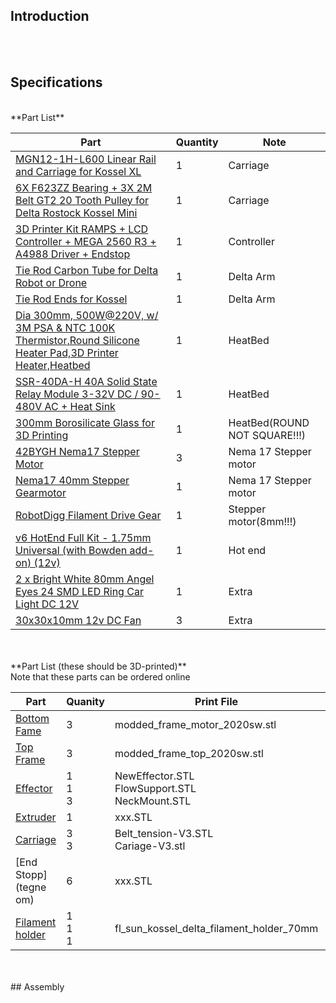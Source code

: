 ## Introduction

<br>
<br>

## Specifications
<br>
**Part List**

Part | Quantity | Note
------------ | ------------- | -------------
[MGN12-1H-L600 Linear Rail and Carriage for Kossel XL](http://www.robotdigg.com/product/493) | 1 | Carriage
[6X F623ZZ Bearing + 3X 2M Belt GT2 20 Tooth Pulley for Delta Rostock Kossel Mini](http://www.ebay.com/itm/6X-F623ZZ-Bearing-3X-2M-Belt-GT2-20-Tooth-Pulley-for-Delta-Rostock-Kossel-Mini-/181794010563?hash=item2a53c475c3:g:XfQAAOSwyQtVmfvN) | 1 | Carriage
[3D Printer Kit RAMPS + LCD Controller + MEGA 2560 R3 + A4988 Driver + Endstop](http://www.ebay.com/itm/3D-Printer-Kit-RAMPS-LCD-Controller-MEGA-2560-R3-A4988-Driver-Endstop-/281466624053?hash=item4188b7d835:g:2qYAAOSwEppUO3Io) | 1 | Controller
[Tie Rod Carbon Tube for Delta Robot or Drone](http://www.robotdigg.com/product/453/Tie-Rod-Carbon-Tube-3*6mm-L300) | 1 | Delta Arm  
[Tie Rod Ends for Kossel](http://www.robotdigg.com/product/449/Tie-Rod-Ends-for-Kossel) | 1 | Delta Arm 
[Dia 300mm, 500W@220V, w/ 3M PSA & NTC 100K Thermistor,Round Silicone Heater Pad,3D Printer Heater,Heatbed](https://www.aliexpress.com/item/Dia-300mm-500W-220V-w-3M-PSA-NTC-100K-Thermistor-Round-Silicone-Heater-Pad-3D-Printer/32639585924.html?spm=2114.10010108.100009.3.WC4JWY&scm=1007.13482.37805.0&pvid=17de63e2-7892-47e8-a419-21b708d3f7a3&tpp=1) | 1 | HeatBed
[SSR-40DA-H 40A Solid State Relay Module 3-32V DC / 90-480V AC + Heat Sink](http://www.ebay.com/itm/SSR-40DA-H-40A-Solid-State-Relay-Module-3-32V-DC-90-480V-AC-Heat-Sink-/321057004160?hash=item4ac07d1a80:g:MCEAAOSw4shX4lC7) | 1 | HeatBed
[300mm Borosilicate Glass for 3D Printing](http://www.robotdigg.com/product/490/300mm-Borosilicate-Glass-for-3D-Printing) | 1 | HeatBed(ROUND NOT SQUARE!!!)
[42BYGH Nema17 Stepper Motor](http://www.robotdigg.com/product/241/0.9-step-angle-nema17-48mm-stepper) | 3 | Nema 17 Stepper motor
[Nema17 40mm Stepper Gearmotor](http://www.robotdigg.com/product/103/Nema17-40mm-Stepper-Gearmotor) | 1 | Nema 17 Stepper motor
[RobotDigg Filament Drive Gear](http://www.robotdigg.com/product/73) | 1 | Stepper motor(8mm!!!)
[v6 HotEnd Full Kit - 1.75mm Universal (with Bowden add-on) (12v)](http://e3d-online.com/E3D-v6/Full-Kit/v6-1.75mm-Universal-Bowden) | 1 | Hot end
[2 x Bright White 80mm Angel Eyes 24 SMD LED Ring Car Light DC 12V](http://www.ebay.com/itm/2-x-Bright-White-80mm-Angel-Eyes-24-SMD-LED-Ring-Car-Light-DC-12V-/400891720851?hash=item5d57023493:g:zRoAAOSwBLlVElmw&vxp=mtr) | 1 | Extra
[30x30x10mm 12v DC Fan](http://e3d-online.com/Electrical/Fans/30x30x10mm-12v-DC-Fan) | 3 | Extra

<br>
<br>
**Part List (these should be 3D-printed)**
<br>
Note that these parts can be ordered online

Part | Quanity | Print File | Note
------------ | ------------- | ------------- | -------------
[Bottom Fame](http://www.thingiverse.com/thing:2050125 ) | 3 | modded_frame_motor_2020sw.stl | ..
[Top Frame](http://www.thingiverse.com/thing:2050125) | 3 |  modded_frame_top_2020sw.stl  | ..
[Effector]( http://www.thingiverse.com/thing:1569106) | 1<br>1<br>3| NewEffector.STL <br> FlowSupport.STL <br> NeckMount.STL | ..
[Extruder]() | 1 | xxx.STL | ..
[Carriage](http://www.thingiverse.com/thing:1253123) | 3<br>3 | Belt_tension-V3.STL<br>Cariage-V3.stl | .. 
[End Stopp](tegne om) | 6 | xxx.STL | .. 
[Filament holder](http://www.thingiverse.com/thing:1511487) | 1<br>1<br>1 | fl_sun_kossel_delta_filament_holder_70mm <br> 

<br>
<br>
## Assembly



